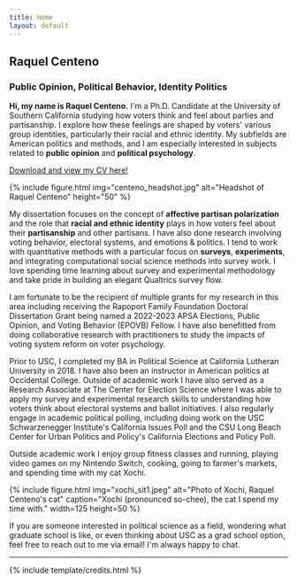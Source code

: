 ```yaml
---
title: Home
layout: default
---
```


## Raquel Centeno
### Public Opinion, Political Behavior, Identity Politics

**Hi, my name is Raquel Centeno.** I'm a Ph.D. Candidate at the University of Southern California studying how voters think and feel about parties and partisanship. I explore how these feelings are shaped by voters' various group identities, particularly their racial and ethnic identity. My subfields are American politics and methods, and I am especially interested in subjects related to **public opinion** and **political psychology**.

[Download and view my CV here!](https://www.dropbox.com/scl/fi/v4ljjgroin0bwm67c9imb/centeno_cv.pdf?rlkey=dz8q0sdn70hh73daujz7v3n4g&st=zd4t7dkv&dl=0)

{% include figure.html img="centeno_headshot.jpg" alt="Headshot of Raquel Centeno" height="50" %}

My dissertation focuses on the concept of **affective partisan polarization** and the role that **racial and ethnic identity** plays in how voters feel about their **partisanship** and other partisans. I have also done research involving voting behavior, electoral systems, and emotions & politics. I tend to work with quantitative methods with a particular focus on **surveys**, **experiments**, and integrating computational social science methods into survey work. I love spending time learning about survey and experimental methodology and take pride in building an elegant Qualtrics survey flow. 

 I am fortunate to be the recipient of multiple grants for my research in this area including receiving the Rapoport Family Foundation Doctoral Dissertation Grant being named a 2022-2023 APSA Elections, Public Opinion, and Voting Behavior (EPOVB) Fellow. I have also benefitted from doing collaborative research with practitioners to study the impacts of voting system reform on voter psychology. 

Prior to USC, I completed my BA in Political Science at California Lutheran University in 2018. I have also been an instructor in American politics at Occidental College. Outside of academic work I have also served as a Research Associate at The Center for Election Science where I was able to apply my survey and experimental research skills to understanding how voters think about electoral systems and ballot initiatives. I also regularly engage in academic political polling, including doing work on the USC Schwarzenegger Institute's California Issues Poll and the CSU Long Beach Center for Urban Politics and Policy's California Elections and Policy Poll. 

Outside academic work I enjoy group fitness classes and running, playing video games on my Nintendo Switch, cooking, going to farmer's markets, and spending time with my cat Xochi.

{% include figure.html img="xochi_sit1.jpeg" alt="Photo of Xochi, Raquel Centeno's cat" caption="Xochi (pronounced so-chee), the cat I spend my time with." width=125 height=50 %}

If you are someone interested in political science as a field, wondering what graduate school is like, or even thinking about USC as a grad school option, feel free to reach out to me via email! I'm always happy to chat.

------

{% include template/credits.html %}
